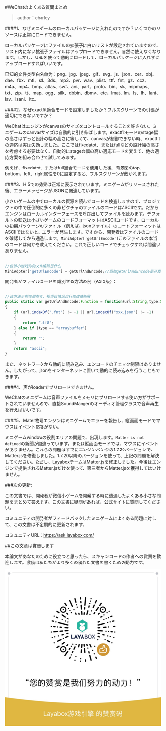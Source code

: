 #WeChatのよくある質問まとめ

>author：charley

####1、なぜミニゲームのローカルパッケージに入れたのですか？いくつかのリソースは正常にロードできません。

ローカルパッケージにファイルの拡張子に白いリストが設定されていますので、リスト内にない拡張子ファイルはアップロードできません。自然に使えなくなります。しかし、URLを使って動的にロードして、ローカルパッケージに入れずにアップロードすればいいです。


已知的文件类型白名单为：png、jpg、jpeg、gif、svg、js、json、cer、obj、dae、fbx、mtl、stl、3ds、mp3、pvr、wav、plist、ttf、fnt、gz、ccz、m4a、mp4、bmp、atlas、swf、ani、part、proto、bin、sk、mipmaps、txt、zip、tt、map、ogg、silk、dbbin、dbmv、etc、lmat、lm、ls、lh、lani、lav、lsani、ltc。



####2、なぜexactfit適合モードを設定しましたか？フルスクリーンでの引張が適切にできないですか？

WeChatはエンジンがcanvasのサイズをコントロールすることを許さない。ミニゲームのcanvasサイズは自動的に引き伸ばします。exactfitモードのstage幅の高さはずっと設計の幅の高さに等しくて、canvasが制御できない時、exactfitの適応は実は失効しました。ここではfixedatot、またはfullなどの設計幅の高さを考慮する必要はなく、自動的にstageの幅の高い適応モードを変えて、他の適応方案を組み合わせて試してみます。

例えば、fixedatot、またはfull適合モードを使用した後、背景図のtop、bottom、left、right属性を0に設定すると、フルスクリーンが敷かれます。



####3、H 5での効果は正常に表示されています。ミニゲームがリリースされた後、エラーメッセージがJSONに関連しています。

小さいゲームの中でローカルの資源を読んでコードを検査しますので、プロジェクトの中で圧倒的に多くの非ピクチャのファイルのコードはASCIIです。だからエンジンはローカルインターフェースを呼び出してファイルを読みます。デフォルトの転送は小さいゲームのコードフォーマットはASCIIコードです。ローカルの初期パッケージのファイル（例えば、jsonファイル）のコードフォーマットはASCIIではないと、エラーが発生します。ですから、開発者はファイルのコードを確認してから通過します。`MiniAdpter['getUrlEncode']`このファイルの本当のコードは何かを教えてください。これで正しいコードでチェックすれば間違いありません。


```js

//告诉小游戏你的文件编码是什么
MiniAdpter['getUrlEncode'] = getUrlAndEncode;//假如getUrlAndEncode是开发者识别文件编码的方法
```


開発者がファイルコードを識別する方法の例（AS 3版）：


```javascript

//该方法示例仅做参考，视项目情况自行修改或拓展
public static var getUrlAndEncode:Function = function(url:String,type:String):String
{
	if (url.indexOf(".fnt") != -1 || url.indexOf("xxx.json") != -1) 
    {
		return "utf8";
	} else if (type == "arraybuffer") 
    {
		return "";
	}
	return "ascii";
}
```




また、ネットワークから動的に読み込み、エンコードのチェック制限はありません。したがって、jsonをインターネットに置いて動的に読み込みを行うこともできます。



####4、声がloaderでプリロードできません。

WeChatのミニゲームは音声ファイルをメモリにプリロードする使い方がサポートされていませんので、直接SoundMangerのオーディオ管理クラスで音声再生を行えばいいです。



####5、Mater物理エンジンはミニゲームでエラーを報告し、縦画面モードでマウスはイベント応答がない。

ミニゲームwindowの役割エリアの問題で、出現します。`Matter is not defined`の新聞が間違っています。または縦画面モードでは、マウスにイベントがありません。これらの問題はすでにエンジンバンクの1.7.20バージョンで、Matter.jsを修復しました。1.7.20以降のバージョンを使って、上記の問題を解決してください。ただし、LayaboxチームはMatter.jsを修正しました。今後はエンジンで提供されるMatter.jsだけを使って、第三者からMatter.jsを獲得してはいけません。



###次の更新:

この文書では、開発者が微信小ゲームを開発する時に遭遇したよくある小さな問題をまとめて答えます。この文書に疑問があれば、公式サイトに質問してください。

コミュニティの開発者がフィードバックしたミニゲームによくある問題に対して、この文書は不定期的に更新されます。

コミュニティURL：https://ask.layabox.com/



##この文章は賞賛します

本論文があなたのために役立つと思ったら、スキャンコードの作者への賞賛を歓迎します。激励は私たちがより多くの優れた文書を書くための動力です。

![wechatPay](../../../wechatPay.jpg)